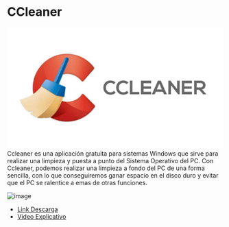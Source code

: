 # CCleaner
![image](ccleaner.jpg)
Ccleaner es una aplicación gratuita para sistemas Windows que sirve para realizar una limpieza y puesta a punto del Sistema Operativo del PC. Con Ccleaner, podemos realizar una limpieza a fondo del PC de una forma sencilla, con lo que conseguiremos ganar espacio en el disco duro y evitar que el PC se ralentice a emas de otras funciones.

![image]()
- [Link Descarga](https://www.ccleaner.com/es-es/ccleaner/download?ppc_code=012&ppc=a&gclsrc=aw.ds&gclid=EAIaIQobChMI4f3i_avH_gIVEO7tCh0pvg_BEAAYASAAEgIaR_D_BwE)
- [Video Explicativo]()
